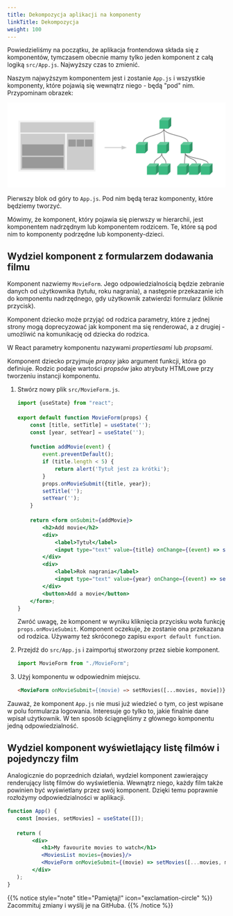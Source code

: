 ```yaml
---
title: Dekompozycja aplikacji na komponenty
linkTitle: Dekompozycja
weight: 100
---
```


Powiedzieliśmy na początku, że aplikacja frontendowa składa się z komponentów, tymczasem
obecnie mamy tylko jeden komponent z całą logiką `src/App.js`. Najwyższy czas to zmienić.

Naszym najwyższym komponentem jest i zostanie `App.js` i wszystkie komponenty, które
pojawią się wewnątrz niego - będą "pod" nim. Przypominam obrazek:

![](intro-components.png)

Pierwszy blok od góry to `App.js`. Pod nim będą teraz komponenty, które będziemy tworzyć.

Mówimy, że komponent, który pojawia się pierwszy w hierarchii, jest komponentem nadrzędnym
lub komponentem rodzicem. Te, które są pod nim to komponenty podrzędne lub
komponenty-dzieci.

## Wydziel komponent z formularzem dodawania filmu

Komponent nazwiemy `MovieForm`. Jego odpowiedzialnością będzie zebranie danych
od użytkownika (tytułu, roku nagrania), a następnie przekazanie ich do komponentu nadrzędnego,
gdy użytkownik zatwierdzi formularz (kliknie przycisk).

Komponent dziecko może przyjąć od rodzica parametry, które z jednej strony mogą
doprecyzować jak komponent ma się renderować, a z drugiej - umożliwić na komunikację od dziecka do rodzica.

W React parametry komponentu nazywami _propertiesami_ lub _propsami_.

Komponent dziecko przyjmuje _propsy_ jako argument funkcji, która go definiuje.
Rodzic podaje wartości _propsów_ jako atrybuty HTMLowe przy tworzeniu instancji komponentu.

1. Stwórz nowy plik `src/MovieForm.js`.
   ```jsx
   import {useState} from "react";
   
   export default function MovieForm(props) {
       const [title, setTitle] = useState('');
       const [year, setYear] = useState('');
   
       function addMovie(event) {
           event.preventDefault();
           if (title.length < 5) {
               return alert('Tytuł jest za krótki');
           }
           props.onMovieSubmit({title, year});
           setTitle('');
           setYear('');
       }
   
       return <form onSubmit={addMovie}>
           <h2>Add movie</h2>
           <div>
               <label>Tytuł</label>
               <input type="text" value={title} onChange={(event) => setTitle(event.target.value)}/>
           </div>
           <div>
               <label>Rok nagrania</label>
               <input type="text" value={year} onChange={(event) => setYear(event.target.value)}/>
           </div>
           <button>Add a movie</button>
       </form>;
   }
   ```
   Zwróć uwagę, że komponent w wyniku kliknięcia przycisku woła funkcję `props.onMovieSubmit`.
   Komponent oczekuje, że zostanie ona przekazana od rodzica. Używamy też skróconego zapisu
   `export default function`.

1. Przejdź do `src/App.js` i zaimportuj stworzony przez siebie komponent.
   ```js
   import MovieForm from "./MovieForm";
   ```
1. Użyj komponentu w odpowiednim miejscu.
   ```html
   <MovieForm onMovieSubmit={(movie) => setMovies([...movies, movie])}/>
   ```

Zauważ, że komponent `App.js` nie musi już wiedzieć o tym, co jest wpisane w polu
formularza logowania. Interesuje go tylko to, jakie finalnie dane wpisał użytkownik. W ten sposób
ściągnęliśmy z głównego komponentu jedną odpowiedzialność.

## Wydziel komponent wyświetlający listę filmów i pojedynczy film

Analogicznie do poprzednich działań, wydziel komponent zawierający renderujący
listę filmów do wyświetlenia. Wewnątrz niego, każdy film także powinien być wyświetlany
przez swój komponent. Dzięki temu poprawnie rozłożymy odpowiedzialności w aplikacji.

```jsx
function App() {
   const [movies, setMovies] = useState([]);

   return (
        <div>
           <h1>My favourite movies to watch</h1>
           <MoviesList movies={movies}/>
           <MovieForm onMovieSubmit={(movie) => setMovies([...movies, movie])}/>
        </div>
   );
}
```

{{% notice style="note" title="Pamiętaj!" icon="exclamation-circle" %}}
Zacommituj zmiany i wyślij je na GitHuba.
{{% /notice %}}
